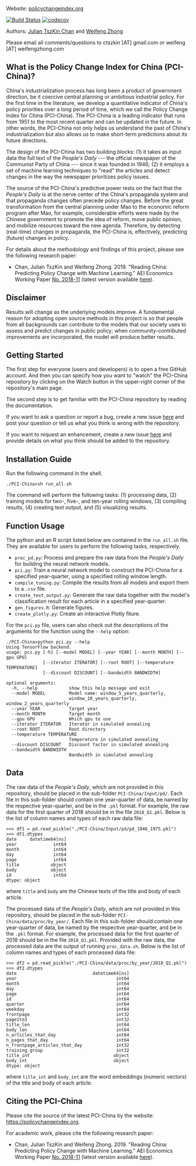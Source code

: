 Website: [policychangeindex.org](https://policychangeindex.org)

[![Build Status](https://travis-ci.com/PSLmodels/PCI-China.svg?branch=master)](https://travis-ci.com/PSLmodels/PCI-China) [![codecov](https://codecov.io/gh/PSLmodels/PCI/branch/master/graph/badge.svg)](https://codecov.io/gh/PSLmodels/PCI-China)

Authors: [Julian TszKin Chan](https://sites.google.com/site/ctszkin/) and [Weifeng Zhong](https://www.weifengzhong.com)

Please email all comments/questions to ctszkin [AT] gmail.com or weifeng [AT] weifengzhong.com


What is the Policy Change Index for China (PCI-China)?
-----------------------------------------------
China's industrialization process has long been a product of government direction, be it coercive central planning or ambitious industrial policy. For the first time in the literature, we develop a quantitative indicator of China's policy priorities over a long period of time, which we call the Policy Change Index for China (PCI-China). The PCI-China is a leading indicator that runs from 1951 to the most recent quarter and can be updated in the future. In other words, the PCI-China not only helps us understand the past of China's industrialization but also allows us to make short-term predictions about its future directions.

The design of the PCI-China has two building blocks: (1) it takes as input data the full text of the *People's Daily* --- the official newspaper of the Communist Party of China --- since it was founded in 1946; (2) it employs a set of machine learning techniques to "read" the articles and detect changes in the way the newspaper prioritizes policy issues.

The source of the PCI-China's predictive power rests on the fact that the *People's Daily* is at the nerve center of the China's propaganda system and that propaganda changes often precede policy changes. Before the great transformation from the central planning under Mao to the economic reform program after Mao, for example, considerable efforts were made by the Chinese government to promote the idea of reform, move public opinion, and mobilize resources toward the new agenda. Therefore, by detecting (real-time) changes in propaganda, the PCI-China is, effectively, predicting (future) changes in policy.

For details about the methodology and findings of this project, please see the following research paper:

- Chan, Julian TszKin and Weifeng Zhong. 2019. "Reading China: Predicting Policy Change with Machine Learning." AEI Economics Working Paper [No. 2018-11](http://www.aei.org/wp-content/uploads/2018/10/Reading-China-AEI-WP.pdf) (latest version available [here](https://policychangeindex.org/Reading_China.pdf)).


Disclaimer
----------
Results will change as the underlying models improve. A fundamental reason for adopting open source methods in this project is so that people from all backgrounds can contribute to the models that our society uses to assess and predict changes in public policy; when community-contributed improvements are incorporated, the model will produce better results.


Getting Started
---------------
The first step for everyone (users and developers) is to open a free GitHub account. And then you can specify how you want to "watch" the PCI-China repository by clicking on the Watch button in the upper-right corner of the repository's main page.

The second step is to get familiar with the PCI-China repository by reading the documentation.

If you want to ask a question or report a bug, create a new issue [here](https://github.com/PSLmodels/PCI-China/issues) and post your question or tell us what you think is wrong with the repository.

If you want to request an enhancement, create a new issue [here](https://github.com/PSLmodels/PCI-China/issues) and provide details on what you think should be added to the repository.


Installation Guide
---------------
Run the following command in the shell.

```{shell}
./PCI-China>sh run_all.sh
```

The command will perform the following tasks: (1) processing data, (2) training models for two-, five-, and ten-year rolling windows, (3) compiling results, (4) creating text output, and (5) visualizing results.


Function Usage
---------------
The python and an R script listed below are contained in the `run_all.sh` file. They are available for users to perform the following tasks, respectively.

- `proc_pd.py`:             Process and prepare the raw data from the *People's Daily* for building the neural network models.
- `pci.py`:                 Train a neural network model to construct the PCI-China for a specified year-quarter, using a specified rolling window length.
- `compile_tuning.py`:      Compile the results from all models and export them to a `.csv` file.
- `create_text_output.py`:  Generate the raw data together with the model's classification result for each article in a specified year-quarter.
- `gen_figures.R`:          Generate figures.
- `create_plotly.py`:       Create an interactive Plotly fiture.

For the `pci.py` file, users can also check out the descriptions of the arguments for the function using the `--help` option:

```{shell}
./PCI-China>python pci.py --help
Using TensorFlow backend.
usage: pci.py [-h] [--model MODEL] [--year YEAR] [--month MONTH] [--gpu GPU]
              [--iterator ITERATOR] [--root ROOT] [--temperature TEMPERATURE]
              [--discount DISCOUNT] [--bandwidth BANDWIDTH]

optional arguments:
  -h, --help            show this help message and exit
  --model MODEL         Model name: window_5_years_quarterly,
                        window_10_years_quarterly, window_2_years_quarterly
  --year YEAR           Target year
  --month MONTH         Target month
  --gpu GPU             Which gpu to use
  --iterator ITERATOR   Iterator in simulated annealing
  --root ROOT           Root directory
  --temperature TEMPERATURE
                        Temperature in simulated annealing
  --discount DISCOUNT   Discount factor in simulated annealing
  --bandwidth BANDWIDTH
                        Bandwidth in simulated annealing
```


Data
----
The raw data of the *People's Daily*, which are not provided in this repository, should be placed in the sub-folder `PCI-China/Input/pd/`. Each file in this sub-folder should contain one year-quarter of data, be named by the respective year-quarter, and be in the `.pkl` format. For example, the raw data for the first quarter of 2018 should be in the file `2018_Q1.pkl`. Below is the list of column names and types of each raw data file:

```{python}
>>> df1 = pd.read_pickle("./PCI-China/Input/pd/pd_1946_1975.pkl")
>>> df1.dtypes
date     datetime64[ns]
year              int64
month             int64
day               int64
page              int64
title            object
body             object
id                int64
dtype: object
```

where `title` and `body` are the Chinese texts of the title and body of each article.

The processed data of the *People's Daily*, which are not provided in this repository, should be placed in the sub-folder `PCI-China/data/proc/by_year/`. Each file in this sub-folder should contain one year-quarter of data, be named by the respective year-quarter, and be in the `.pkl` format. For example, the processed data for the first quarter of 2018 should be in the file `2018_Q1.pkl`. Provided with the raw data, the processed data are the output of running `proc_data.sh`. Below is the list of column names and types of each processed data file:

```{python}
>>> df2 = pd.read_pickle("./PCI-China/data/proc/by_year/2018_Q1.pkl")
>>> df2.dtypes
date                             datetime64[ns]
year                                      int64
month                                     int64
day                                       int64
page                                      int64
id                                        int64
quarter                                   int64
weekday                                   int64
frontpage                                 int32
page1to3                                  int32
title_len                                 int64
body_len                                  int64
n_articles_that_day                       int64
n_pages_that_day                          int64
n_frontpage_articles_that_day             int32
training_group                            int32
title_int                                object
body_int                                 object
dtype: object
```

where `title_int` and `body_int` are the word embeddings (numeric vectors) of the title and body of each article.


Citing the PCI-China
---------------------------------------------

Please cite the source of the latest PCI-China by the website: https://policychangeindex.org.

For academic work, please cite the following research paper:

- Chan, Julian TszKin and Weifeng Zhong. 2019. "Reading China: Predicting Policy Change with Machine Learning." AEI Economics Working Paper [No. 2018-11](http://www.aei.org/wp-content/uploads/2018/10/Reading-China-AEI-WP.pdf) (latest version available [here](https://policychangeindex.org/Reading_China.pdf)).

